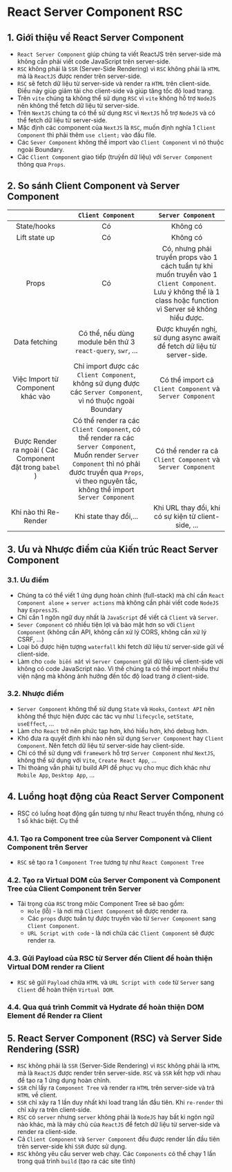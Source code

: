 # React Server Component RSC
## 1. Giới thiệu về React Server Component
- `React Server Component` giúp chúng ta viết ReactJS trên server-side mà không cần phải viết code JavaScript trên server-side.
- `RSC` không phải là `SSR` (Server-Side Rendering) vì `RSC` không phải là `HTML` mà là `ReactJS` được render trên server-side.
- `RSC` sẽ fetch dữ liệu từ server-side và render ra `HTML` trên client-side. Điều này giúp giảm tải cho client-side và giúp tăng tốc độ load trang.
- Trên `vite` chúng ta không thể sử dụng `RSC` vì `vite` không hỗ trợ `NodeJS` nên không thể fetch dữ liệu từ server-side.
- Trên `NextJS` chúng ta có thể sử dụng `RSC` vì `NextJS` hỗ trợ `NodeJS` và có thể fetch dữ liệu từ server-side.
- Mặc định các component của `NextJS` là `RSC`, muốn định nghĩa 1 `Client Component` thì phải thêm `use client;` vào đầu file.
- Các `Sever Component` không thể import vào `Client Component` vì nó thuộc ngoài Boundary.
- Các `Client Component` giao tiếp (truỳền dữ liệu) với `Server Component` thông qua `Props`.

## 2. So sánh Client Component và Server Component
| | `Client Component` | `Server Component` |
|:------------------:|:------------------:|:------------------:|
| State/hooks | Có | Không có |
| Lift state up | Có | Không có |
| Props | Có | Có, nhưng phải truyền props vào 1 cách tuần tự khi muốn truyền vào 1 `Client Component`. Lưu ý không thể là 1 class hoặc function vì Server sẽ không hiểu được. |
| Data fetching | Có thể, nếu dùng module bên thứ 3 `react-query`, `swr`, ... | Được khuyến nghị, sử dụng async await để fetch dữ liệu từ server-side. |
| Việc Import từ Component khác vào | Chỉ import được các `Client Component`, không sử dụng được các `Server Component`, vì nó thuộc ngoài Boundary | Có thể import cả `Client Component` và `Server Component` | 
| Được Render ra ngoài ( Các Component đặt trong `babel` ) | Có thể render ra các `Client Component`, có thể render ra các `Server Component`, Muốn render `Server Component` thì nó phải đươc truyền qua `Props`, vì theo nguyên tắc, không thể import `Server Component`  | Có thể render ra cả `Client Component` và `Server Component` |
| Khi nào thì Re-Render | Khi state thay đổi,... | Khi URL thay đổi, khi có sự kiện từ client-side, ... |

## 3. Ưu và Nhược điểm của Kiến trúc React Server Component
### 3.1. Ưu điểm
- Chúng ta có thể viết 1 ứng dụng hoàn chỉnh (full-stack) mà chỉ cần `React Component alone` + `server actions` mà không cần phải viết code `NodeJS` hay `ExpressJS`.
- Chỉ cần 1 ngôn ngữ duy nhất là `JavaScript` để viết cả `Client` và `Server`.
- `Sever Component` có nhiều tiện lợi và bảo mật hơn so với `Client Component` (không cần API, không cần xử lý CORS, không cần xử lý CSRF, ...)
- Loại bỏ được hiện tượng `waterfall` khi fetch dữ liệu từ server-side gửi về client-side.
- Làm cho `code biến mất` vì `Server Component` gửi dữ liệu về client-side với không có code JavaScript nào. Vì thế chúng ta có thể import nhiều thư viện nặng mà không ảnh hưởng đến tốc độ load trang ở client-side.

### 3.2. Nhược điểm
- `Server Component` không thể sử dụng `State` và `Hooks`, `Context API` nên không thể thực hiện được các tác vụ như `lifecycle`, `setState`, `useEffect`, ...
- Làm cho `React` trở nên phức tạp hơn, khó hiểu hơn, khó debug hơn.
- Khó đưa ra quyết định khi nào nên sử dụng `Server Component` hay `Client Component`. Nên fetch dữ liệu từ server-side hay client-side.
- Chỉ có thể sử dụng với `framework` hỗ trợ `Server Component` như `NextJS`, không thể sử dụng với `Vite`, `Create React App`, ...
- Thi thoảng vẫn phải tự build API để phục vụ cho mục đích khác như `Mobile App`, `Desktop App`, ...

## 4. Luồng hoạt động của React Server Component 
- RSC có luồng hoạt động gần tương tự như React truyền thống, nhưng có 1 số khác biệt. Cụ thể
### 4.1. Tạo ra Component tree của Server Component và Client Component trên Server
- `RSC` sẽ tạo ra 1 `Component Tree` tương tự như `React Component Tree`
### 4.2. Tạo ra Virtual DOM của Server Component và Component Tree của Client Component trên Server
- Tải trọng của `RSC` trong môic Component Tree sẽ bao gồm:
    + `Hole` (lỗ) - là nơi mà `Client Component` sẽ được render ra.
    + Các `props` được tuần tự được truyền vào từ `Server Component` sang `Client Component`.
    + `URL Script with code` - là nơi chứa các `Client Component` sẽ được render ra.
### 4.3. Gửi Payload của RSC từ Server đến Client để hoàn thiện Virtual DOM render ra Client
- `RSC` sẽ gửi `Payload` chứa `HTML` và `URL Script with code` từ `Server` sang `Client` để hoàn thiện `Virtual DOM`.
### 4.4. Qua quá trình Commit và Hydrate để hoàn thiện DOM Element để Render ra Client

## 5. React Server Component (RSC) và Server Side Rendering (SSR)
- `RSC` không phải là `SSR` (Server-Side Rendering) vì `RSC` không phải là `HTML` mà là `ReactJS` được render trên server-side. `RSC` và `SSR` kết hợp với nhau để tạo ra 1 ứng dụng hoàn chỉnh.
- `SSR` chỉ lấy ra `Component Tree` và render ra `HTML` trên server-side và trả `HTML` về client.
- `SSR` chỉ xảy ra 1 lần duy nhất khi load trang lần đầu tiên. Khi `re-render` thì chỉ xảy ra trên client-side.
- `RSC` có `server` nhưng `server` không phải là `NodeJS` hay bất kì ngôn ngữ nào khác, mà là máy chủ của `ReactJS` để fetch dữ liệu từ server-side và render ra client-side.
- Cả `Client Component` và `Server Component` đều được render lần đầu tiên trên server-side khi `SSR` được sử dụng.
- `RSC` không yêu cầu server web chạy. Các `Components` có thể chạy 1 lần trong quá trình `build` (tạo ra các site tĩnh)